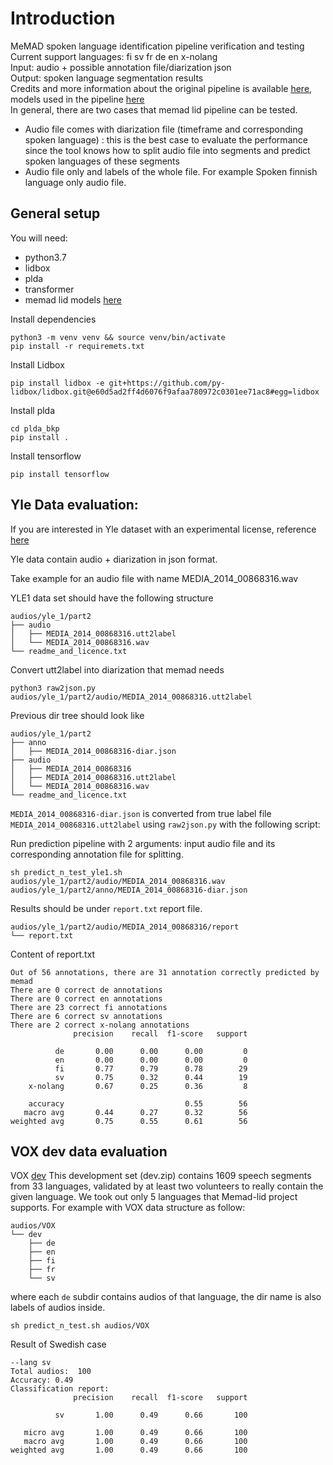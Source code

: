 # Introduction
MeMAD spoken language identification pipeline verification and testing\
Current support languages: fi sv fr de en x-nolang\
Input: audio + possible annotation file/diarization json\
Output: spoken language segmentation results\
Credits and more information about the original pipeline is available [here](https://github.com/MeMAD-project/memad-lid-pipeline), models used in the pipeline [here](https://zenodo.org/record/4486873#.YaXpQi0Rr0o)\
In general, there are two cases that memad lid pipeline can be tested. 
- Audio file comes with diarization file (timeframe and corresponding spoken language) : this is the best case to evaluate the performance since the tool knows how to split audio file into segments and predict spoken languages of these segments
- Audio file only and labels of the whole file. For example Spoken finnish language only audio file.

## General setup
You will need:
- python3.7
- lidbox
- plda
- transformer
- memad lid models [here](https://zenodo.org/record/4486873#.YaXpQi0Rr0o)

Install dependencies
```shell
python3 -m venv venv && source venv/bin/activate
pip install -r requiremets.txt
```

Install Lidbox
```shell
pip install lidbox -e git+https://github.com/py-lidbox/lidbox.git@e60d5ad2ff4d6076f9afaa780972c0301ee71ac8#egg=lidbox
```

Install plda
```shell
cd plda_bkp
pip install .
```

Install tensorflow
```shell
pip install tensorflow
```

## Yle Data evaluation:
If you are interested in Yle dataset with an experimental license, reference [here](https://developer.yle.fi/en/data/avdata/index.html)

Yle data contain audio + diarization in json format.

Take example for an audio file with name MEDIA_2014_00868316.wav 

YLE1 data set should have the following structure
```shell
audios/yle_1/part2
├── audio
│   ├── MEDIA_2014_00868316.utt2label
│   └── MEDIA_2014_00868316.wav
└── readme_and_licence.txt
```
Convert utt2label into diarization that memad needs
```shell
python3 raw2json.py audios/yle_1/part2/audio/MEDIA_2014_00868316.utt2label 
```
Previous dir tree should look like
```shell
audios/yle_1/part2
├── anno
│   ├── MEDIA_2014_00868316-diar.json
├── audio
│   ├── MEDIA_2014_00868316
│   ├── MEDIA_2014_00868316.utt2label
│   └── MEDIA_2014_00868316.wav
└── readme_and_licence.txt
```
`MEDIA_2014_00868316-diar.json` is converted from true label file `MEDIA_2014_00868316.utt2label` using `raw2json.py` with the following script:

Run prediction pipeline with 2 arguments: input audio file and its corresponding annotation file for splitting. 
```shell
sh predict_n_test_yle1.sh audios/yle_1/part2/audio/MEDIA_2014_00868316.wav audios/yle_1/part2/anno/MEDIA_2014_00868316-diar.json
```
Results should be under `report.txt` report file.
```shell
audios/yle_1/part2/audio/MEDIA_2014_00868316/report
└── report.txt
```
Content of report.txt
```
Out of 56 annotations, there are 31 annotation correctly predicted by memad
There are 0 correct de annotations
There are 0 correct en annotations
There are 23 correct fi annotations
There are 6 correct sv annotations
There are 2 correct x-nolang annotations
              precision    recall  f1-score   support

          de       0.00      0.00      0.00         0
          en       0.00      0.00      0.00         0
          fi       0.77      0.79      0.78        29
          sv       0.75      0.32      0.44        19
    x-nolang       0.67      0.25      0.36         8

    accuracy                           0.55        56
   macro avg       0.44      0.27      0.32        56
weighted avg       0.75      0.55      0.61        56
```

## VOX dev data evaluation
VOX [dev](http://bark.phon.ioc.ee/voxlingua107/dev.zip)
This development set (dev.zip) contains 1609 speech segments from 33 languages, validated by at least two volunteers to really contain the given language.
We took out only 5 languages that Memad-lid project supports.
For example with VOX data structure as follow:
```shell
audios/VOX
└── dev
    ├── de
    ├── en
    ├── fi
    ├── fr
    └── sv
```
where each `de` subdir contains audios of that language, the dir name is also labels of audios inside.

```shell
sh predict_n_test.sh audios/VOX
```
Result of Swedish case
```
--lang sv
Total audios:  100
Accuracy: 0.49
Classification report:
              precision    recall  f1-score   support

          sv       1.00      0.49      0.66       100

   micro avg       1.00      0.49      0.66       100
   macro avg       1.00      0.49      0.66       100
weighted avg       1.00      0.49      0.66       100
```




